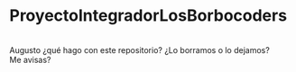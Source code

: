 # ProyectoIntegradorLosBorbocoders
<br/>
Augusto ¿qué hago con este repositorio? ¿Lo borramos o lo dejamos?
<br/> 
Me avisas?

